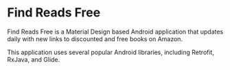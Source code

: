 # Find Reads Free

Find Reads Free is a Material Design based Android application that updates daily with new links to discounted and free books on Amazon.

This application uses several popular Android libraries, including Retrofit, RxJava, and Glide.
